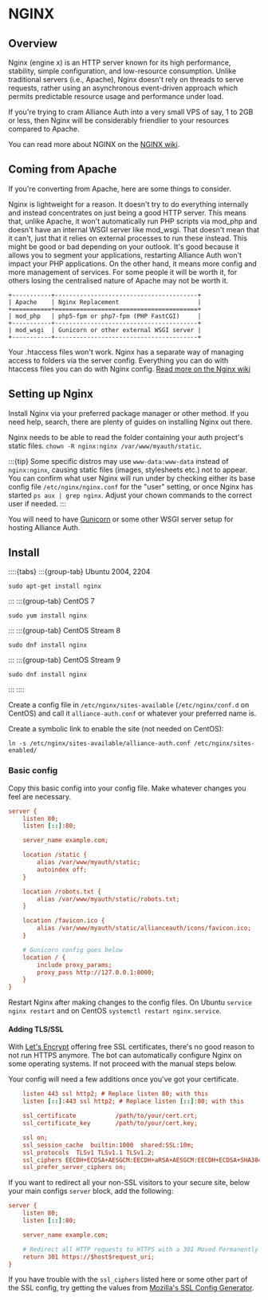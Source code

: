 # NGINX

## Overview

Nginx (engine x) is an HTTP server known for its high performance, stability, simple configuration, and low-resource consumption. Unlike traditional servers (i.e., Apache), Nginx doesn't rely on threads to serve requests, rather using an asynchronous event-driven approach which permits predictable resource usage and performance under load.

If you're trying to cram Alliance Auth into a very small VPS of say, 1 to 2GB or less, then Nginx will be considerably friendlier to your resources compared to Apache.

You can read more about NGINX on the [NGINX wiki](https://www.nginx.com/resources/wiki/).

## Coming from Apache

If you're converting from Apache, here are some things to consider.

Nginx is lightweight for a reason. It doesn't try to do everything internally and instead concentrates on just being a good HTTP server. This means that, unlike Apache, it won't automatically run PHP scripts via mod_php and doesn't have an internal WSGI server like mod_wsgi. That doesn't mean that it can't, just that it relies on external processes to run these instead. This might be good or bad depending on your outlook. It's good because it allows you to segment your applications, restarting Alliance Auth won't impact your PHP applications. On the other hand, it means more config and more management of services. For some people it will be worth it, for others losing the centralised nature of Apache may not be worth it.

```{eval-rst}
+-----------+----------------------------------------+
| Apache    | Nginx Replacement                      |
+===========+========================================+
| mod_php   | php5-fpm or php7-fpm (PHP FastCGI)     |
+-----------+----------------------------------------+
| mod_wsgi  | Gunicorn or other external WSGI server |
+-----------+----------------------------------------+
```

Your .htaccess files won't work. Nginx has a separate way of managing access to folders via the server config. Everything you can do with htaccess files you can do with Nginx config. [Read more on the Nginx wiki](https://www.nginx.com/resources/wiki/start/topics/examples/likeapache-htaccess/)

## Setting up Nginx

Install Nginx via your preferred package manager or other method. If you need help, search, there are plenty of guides on installing Nginx out there.

Nginx needs to be able to read the folder containing your auth project's static files. `chown -R nginx:nginx /var/www/myauth/static`.

:::{tip}
Some specific distros may use ``www-data:www-data`` instead of ``nginx:nginx``, causing static files (images, stylesheets etc.) not to appear. You can confirm what user Nginx will run under by checking either its base config file ``/etc/nginx/nginx.conf`` for the "user" setting, or once Nginx has started ``ps aux | grep nginx``.
Adjust your chown commands to the correct user if needed.
:::

You will need to have [Gunicorn](gunicorn.md) or some other WSGI server setup for hosting Alliance Auth.

## Install

::::{tabs}
:::{group-tab} Ubuntu 2004, 2204

```shell
sudo apt-get install nginx
```

:::
:::{group-tab} CentOS 7

```shell
sudo yum install nginx
```

:::
:::{group-tab} CentOS Stream 8

```shell
sudo dnf install nginx
```

:::
:::{group-tab} CentOS Stream 9

```shell
sudo dnf install nginx
```

:::
::::

Create a config file in `/etc/nginx/sites-available` (`/etc/nginx/conf.d` on CentOS) and call it `alliance-auth.conf` or whatever your preferred name is.

Create a symbolic link to enable the site (not needed on CentOS):

```shell
ln -s /etc/nginx/sites-available/alliance-auth.conf /etc/nginx/sites-enabled/
```

### Basic config

Copy this basic config into your config file. Make whatever changes you feel are necessary.

```ini
server {
    listen 80;
    listen [::]:80;

    server_name example.com;

    location /static {
        alias /var/www/myauth/static;
        autoindex off;
    }

    location /robots.txt {
        alias /var/www/myauth/static/robots.txt;
    }

    location /favicon.ico {
        alias /var/www/myauth/static/allianceauth/icons/favicon.ico;
    }

    # Gunicorn config goes below
    location / {
        include proxy_params;
        proxy_pass http://127.0.0.1:8000;
    }
}
```

Restart Nginx after making changes to the config files. On Ubuntu `service nginx restart` and on CentOS `systemctl restart nginx.service`.

#### Adding TLS/SSL

With [Let's Encrypt](https://letsencrypt.org/) offering free SSL certificates, there's no good reason to not run HTTPS anymore. The bot can automatically configure Nginx on some operating systems. If not proceed with the manual steps below.

Your config will need a few additions once you've got your certificate.

```ini
    listen 443 ssl http2; # Replace listen 80; with this
    listen [::]:443 ssl http2; # Replace listen [::]:80; with this

    ssl_certificate           /path/to/your/cert.crt;
    ssl_certificate_key       /path/to/your/cert.key;

    ssl on;
    ssl_session_cache  builtin:1000  shared:SSL:10m;
    ssl_protocols  TLSv1 TLSv1.1 TLSv1.2;
    ssl_ciphers EECDH+ECDSA+AESGCM:EECDH+aRSA+AESGCM:EECDH+ECDSA+SHA384:EECDH+ECDSA+SHA256:EECDH+aRSA+SHA384:EECDH+aRSA+SHA256:EECDH+aRSA+RC4:EECDH:EDH+aRSA:RC4:!aNULL:!eNULL:!LOW:!3DES:!MD5:!EXP:!PSK:!SRP:!DSS;
    ssl_prefer_server_ciphers on;
```

If you want to redirect all your non-SSL visitors to your secure site, below your main configs `server` block, add the following:

```ini
server {
    listen 80;
    listen [::]:80;

    server_name example.com;

    # Redirect all HTTP requests to HTTPS with a 301 Moved Permanently response.
    return 301 https://$host$request_uri;
}
```

If you have trouble with the `ssl_ciphers` listed here or some other part of the SSL config, try getting the values from [Mozilla's SSL Config Generator](https://mozilla.github.io/server-side-tls/ssl-config-generator/).
